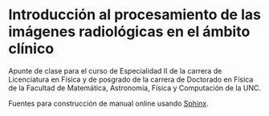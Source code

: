 # Introducción al procesamiento de las imágenes radiológicas en el ámbito clínico

Apunte de clase para el curso de Especialidad II de la carrera de Licenciatura en Física y de posgrado de la carrera de Doctorado en Física de la Facultad de Matemática, Astronomía, Física y Computación de la UNC.

Fuentes para construcción de manual online usando [Sphinx](http://www.sphinx-doc.org/en/master/).
